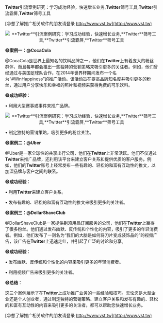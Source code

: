 **Twitter**引流案例研究：学习成功经验，快速增长业务,**Twitter**筛号工具,**Twitter**引流霸屏,**Twitter**筛号工具

[😍想了解推广相关软件的朋友请登录 http://www.vst.tw](http://www.vst.tw)

 <center><img src="https://vst.tw/MP4/tuiguang/png/3.png" alt="**Twitter**引流案例研究：学习成功经验，快速增长业务,**Twitter**筛号工具,**Twitter**引流霸屏,**Twitter**筛号工具"></center>

**😄案例一：@CocaCola**

@CocaCola是世界上最知名的饮料品牌之一，他们在**Twitter**上有着庞大的粉丝群体，而且每年都会推出一些独特的营销策略来吸引更多的关注者。例如，他们曾经通过与美国足球队合作，在2014年世界杯期间发布一个名为“#WinHappiness”的推广活动。该活动旨在提高品牌知名度并吸引更多的粉丝，通过用户分享快乐和幸福的照片和视频来获得免费的可乐饮料。

**😄成功经验：**

• 利用大型赛事或事件来推广品牌。

 <center><img src="https://vst.tw/MP4/tuiguang/png/6.png" alt="**Twitter**引流案例研究：学习成功经验，快速增长业务,**Twitter**筛号工具,**Twitter**引流霸屏,**Twitter**筛号工具"></center>

• 制定独特的营销策略，吸引更多的粉丝关注。

**😄案例二：@Uber**

@Uber是一家全球性的共享出行公司，他们在**Twitter**上非常活跃。他们不仅通过**Twitter**来推广品牌，还利用该平台来建立客户关系和提供优质的客户服务。例如，他们的**Twitter**账号上经常发布一些有趣的、轻松的和富有互动性的推文，以加深品牌与客户之间的联系。

**😄成功经验：**

• 利用**Twitter**来建立客户关系。

• 发布有趣的、轻松的和富有互动性的推文来吸引更多的关注者。

**😄案例三：@DollarShaveClub**

@DollarShaveClub是一家提供剃须用品订阅服务的公司，他们在**Twitter**上赢得了很多粉丝。他们通过发布幽默、反传统和个性化的内容，吸引了更多的年轻消费者。例如，他们发布了一则名为“我们的大脑是如何将刀片变成装饰品的”的视频广告，该广告在**Twitter**上迅速走红，并引起了广泛的讨论和分享。

**😄成功经验：**

• 发布幽默、反传统和个性化的内容来吸引更多的年轻消费者。

• 利用视频广告来吸引更多的关注者。

**😄总结：**

这三个案例展示了在**Twitter**上成功推广业务的一些经验和技巧。无论您是大型企业还是个人创业者，通过制定独特的营销策略、建立客户关系和发布有趣的、轻松的和富有互动性的内容来吸引更多的关注者，都可以帮助您快速增长业务。

[😍想了解推广相关软件的朋友请登录 http://www.vst.tw](http://www.vst.tw)




